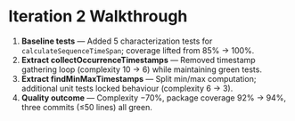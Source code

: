 # Iteration 2 Walkthrough

1. **Baseline tests** — Added 5 characterization tests for `calculateSequenceTimeSpan`; coverage lifted from 85% → 100%.
2. **Extract collectOccurrenceTimestamps** — Removed timestamp gathering loop (complexity 10 → 6) while maintaining green tests.
3. **Extract findMinMaxTimestamps** — Split min/max computation; additional unit tests locked behaviour (complexity 6 → 3).
4. **Quality outcome** — Complexity −70%, package coverage 92% → 94%, three commits (≤50 lines) all green.
